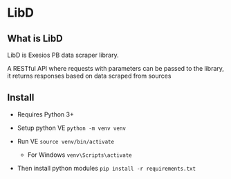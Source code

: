 # LibD

## What is LibD

LibD is Exesios PB data scraper library.

A RESTful API where requests with parameters can be passed to the library, it returns responses based on data scraped from sources

## Install

- Requires Python 3+

- Setup python VE `python -m venv venv`
- Run VE `source venv/bin/activate`
  - For Windows `venv\Scripts\activate`
- Then install python modules `pip install -r requirements.txt`
